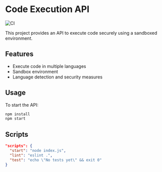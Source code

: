 # Code Execution API

![CI](https://github.com/SIDDU2402/code-execution-ci/actions/workflows/ci.yml/badge.svg)

This project provides an API to execute code securely using a sandboxed environment.

## Features
- Execute code in multiple languages
- Sandbox environment
- Language detection and security measures

## Usage
To start the API:

```bash
npm install
npm start
```

## Scripts
```json
"scripts": {
  "start": "node index.js",
  "lint": "eslint .",
  "test": "echo \"No tests yet\" && exit 0"
}
```

